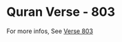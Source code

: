 # Quran Verse - 803 

For more infos, See [Verse 803](https://www.quranbookk.com/quran/search?q=803)